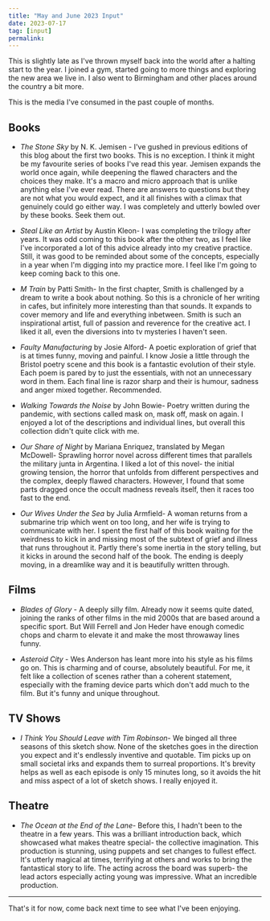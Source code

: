 ```yaml
---
title: "May and June 2023 Input"
date: 2023-07-17
tag: [input]
permalink:
---
```


This is slightly late as I've thrown myself back into the world after a halting start to the year. I joined a gym, started going to more things and exploring the new area we live in. I also went to Birmingham and other places around the country a bit more. 

This is the media I've consumed in the past couple of months. 

## Books

* *The Stone Sky* by N. K. Jemisen - I've gushed in previous editions of this blog about the first two books. This is no exception. I think it might be my favourite series of books I've read this year. Jemisen expands the world once again, while deepening the flawed characters and the choices they make. It's a macro and micro approach that is unlike anything else I've ever read. There are answers to questions but they are not what you would expect, and it all finishes with a climax that genuinely could go either way. I was completely and utterly bowled over by these books. Seek them out. 

* *Steal Like an Artist* by Austin Kleon- I was completing the trilogy after years. It was odd coming to this book after the other two, as I feel like I've incorporated a lot of this advice already into my creative practice. Still, it was good to be reminded about some of the concepts, especially in a year when I'm digging into my practice more. I feel like I'm going to keep coming back to this one.

* *M Train* by Patti Smith- In the first chapter, Smith is challenged by a dream to write a book about nothing. So this is a chronicle of her writing in cafes, but infinitely more interesting than that sounds. It expands to cover memory and life and everything inbetween. Smith is such an inspirational artist, full of passion and reverence for the creative act. I liked it all, even the diversions into tv mysteries I haven't seen. 

* *Faulty Manufacturing* by Josie Alford- A poetic exploration of grief that is at times funny, moving and painful. I know Josie a little through the Bristol poetry scene and this book is a fantastic evolution of their style. Each poem is pared by to just the essentials, with not an unnecessary word in them. Each final line is razor sharp and their is humour, sadness and anger mixed together. Recommended. 

* *Walking Towards the Noise* by John Bowie- Poetry written during the pandemic, with sections called mask on, mask off, mask on again. I enjoyed a lot of the descriptions and individual lines, but overall this collection didn't quite click with me. 

* *Our Share of Night* by Mariana Enriquez, translated by Megan McDowell- Sprawling horror novel across different times that parallels the military junta in Argentina. I liked a lot of this novel- the initial growing tension, the horror that unfolds from different perspectives and the complex, deeply flawed characters. However, I found that some parts dragged once the occult madness reveals itself, then it races too fast to the end. 

* *Our Wives Under the Sea* by Julia Armfield- A woman returns from a submarine trip which went on too long, and her wife is trying to communicate with her. I spent the first half of this book waiting for the weirdness to kick in and missing most of the subtext of grief and illness that runs throughout it. Partly there's some inertia in the story telling, but it kicks in around the second half of the book. The ending is deeply moving, in a dreamlike way and it is beautifully written through. 

## Films

* *Blades of Glory* - A deeply silly film. Already now it seems quite dated, joining the ranks of other films in the mid 2000s that are based around a specific sport. But Will Ferrell and Jon Heder have enough comedic chops and charm to elevate it and make the most throwaway lines funny. 

* *Asteroid City* - Wes Anderson has leant more into his style as his films go on. This is charming and of course, absolutely beautiful. For me, it felt like a collection of scenes rather than a coherent statement, especially with the framing device parts which don't add much to the film. But it's funny and unique throughout.

## TV Shows

* *I Think You Should Leave with Tim Robinson*- We binged all three seasons of this sketch show. None of the sketches goes in the direction you expect and it's endlessly inventive and quotable. Tim picks up on small societal irks and expands them to surreal proportions. It's brevity helps as well as each episode is only 15 minutes long, so it avoids the hit and miss aspect of a lot of sketch shows. I really enjoyed it. 

## Theatre

* *The Ocean at the End of the Lane*- Before this, I hadn't been to the theatre in a few years. This was a brilliant introduction back, which showcased what makes theatre special- the collective imagination. This production is stunning, using puppets and set changes to fullest effect. It's utterly magical at times, terrifying at others and works to bring the fantastical story to life. The acting across the board was superb- the lead actors especially acting young was impressive. What an incredible production. 

---

That's it for now, come back next time to see what I've been enjoying. 